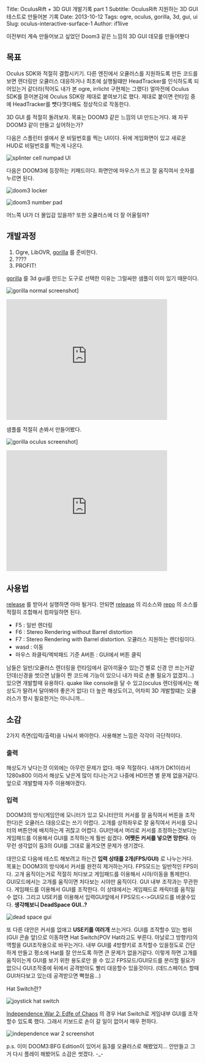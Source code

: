Title: OculusRift + 3D GUI 개발기록 part 1
Subtitle: OculusRift 지원하는 3D GUI 테스트로 만들어본 기록
Date: 2013-10-12
Tags: ogre, oculus, gorilla, 3d, gui, ui
Slug: oculus-interactive-surface-1
Author: if1live

이전부터 계속 만들어보고 싶었던 Doom3 같은 느낌의 3D GUI 데모를 만들어봣다

목표
----

Oculus SDK와 적절히 결합시키기. 다른 엔진에서 오큘러스를 지원하도록 만든 코드를 보면 렌더링만 오큘러스 대응하거나 최초에 실행될떄만 HeadTracker를 인식하도록 되어있는거 같더라(적어도 내가 본 ogre, irrlicht 구현체는 그랬다) 얼마전에 Oculus SDK를 뜯어본김에 Oculus SDK랑 제대로 붙여보기로 했다. 제대로 붙이면 런타임 중에 HeadTracker를 뻇다꼇다해도 정상적으로 작동한다.

3D GUI 를 적절히 돌려보자. 목표는 DOOM3 같은 느낌의 UI 만드는거다. 왜 자꾸 DOOM3 같이 만들고 싶어하는가?

다음은 스플린터 셀에서 문 비밀번호를 찍는 UI이다. 뒤에 게임화면이 있고 새로운 HUD로 비밀번호를 찍는게 나온다.

![splinter cell numpad UI]({filename}/static/oculus-interactive-surface-1/splinter-cell-number-pad.jpg)

다음은 DOOM3에 등장하는 키패드이다. 화면안에 마우스가 뜨고 잘 움직여서 숫자를 누르면 된다.

![doom3 locker]({filename}/static/oculus-interactive-surface-1/doom3-locker.jpg)

![doom3 number pad]({filename}/static/oculus-interactive-surface-1/doom3-number-pad.jpg)

어느쪽 UI가 더 몰입감 있을까? 또한 오큘러스에 더 잘 어울릴까?

개발과정
--------

1.  Ogre, LibOVR, [gorilla](http://www.ogre3d.org/tikiwiki/Gorilla) 를 준비한다.
2.  ????
3.  PROFIT!

[gorilla](http://www.ogre3d.org/tikiwiki/Gorilla) 를 3d gui를 만드는 도구로 선택한 이유는 그럴싸한 샘플이 이미 있기 때문이다.

![gorilla normal screenshot]({filename}/static/oculus-interactive-surface-1/screenshot-normal.jpg)]

<iframe width="420" height="315" src="https://www.youtube.com/embed/e78Hfo5rIyU" frameborder="0" allowfullscreen></iframe>

샘플를 적절히 손봐서 만들어봤다.

![gorilla oculus screenshot]({filename}/static/oculus-interactive-surface-1/screenshot-oculus.jpg)]

<iframe width="420" height="315" src="https://www.youtube.com/embed/-8AOYWkNz1Y" frameborder="0" allowfullscreen></iframe>

사용법
------

[release](https://docs.google.com/file/d/0BxRfWUmEuMJxYnI0WTVsUHR1cEU/edit?usp=sharing) 를 받아서 실행하면 아마 될거다. 안되면 [release](https://docs.google.com/file/d/0BxRfWUmEuMJxYnI0WTVsUHR1cEU/edit?usp=sharing) 의 리소스와 [repo](https://github.com/shipduck/kuuko/tree/79bb2957d2923571e51a8ef198937828b8f0a365) 의 소스를 적절히 조합해서 컴파일하면 된다.

-   F5 : 일반 렌더링
-   F6 : Stereo Rendering without Barrel distortion
-   F7 : Stereo Rendering with Barrel distortion. 오큘러스 지원하는 렌더링이다.
-   wasd : 이동
-   마우스 좌클릭/엑박패드 기준 A버튼 : GUI에서 버튼 클릭

남들은 일반/오큘러스 렌더링을 런타임에서 갈아끼울수 있는건 별로 신경 안 쓰는거같던데(신경을 썻으면 남들이 짠 코드에 기능이 있으니 내가 따로 손볼 필요가 없겠지...) 있으면 개발할때 유용하다. quake like console을 달 수 있고(oculus 렌더링에서는 해상도가 딸려서 달아봐야 좋은거 없다) 더 높은 해상도이고, 어차피 3D 개발할떄는 오큘러스가 항시 필요한거는 아니니까...

소감
----

2가지 측면(입력/출력)을 나눠서 봐야한다. 사용해본 느낌은 각각이 극단적이다.

### 출력

해상도가 낮다는것 이외에는 아무런 문제가 없다. 매우 적절하다. 내꺼가 DK1이라서 1280x800 이라서 해상도 낮은게 많이 티나는거고 나중에 HD뜨면 별 문제 없을거같다. 앞으로 개발할때 자주 이용해야겠다.

### 입력

DOOM3의 방식(게임안에 모니터가 있고 모니터안의 커서를 잘 움직여서 버튼을 조작한다)은 오큘러스 대응으로는 쓰기 어렵다. 고개를 상하좌우로 잘 움직여서 커서를 모니터의 버튼안에 배치하는게 귀찮고 어렵다. GUI안에서 머리로 커서를 조정하는것보다는 게임패드를 이용해서 GUI를 조작하는게 훨씬 쉽겠다. **어쨋든 커서를 넣으면 망한다**. 아무런 생각없이 둠3의 GUI를 그대로 옮겨오면 문제가 생기겠다.

대안으로 다음에 테스트 해보려고 하는건 **입력 상태를 2개(FPS/GUI)** 로 나누는거다. 목표는 DOOM3의 방식에서 커서를 완전히 제거하는거다. FPS모드는 일반적인 FPS이다. 고개 움직이는거로 적절히 처다보고 게임패드를 이용해서 시야/이동을 통제한다. GUI모드에서는 고개를 움직이면 처다보는 시야만 움직이다. GUI 내부 조작과는 무관한다. 게임패드를 이용해서 GUI를 조작한다. 이 상태에서는 게임패드로 캐릭터를 움직일 수 없다. 그리고 USE키를 이용해서 입력GUI앞에서 FPS모드&lt;-&gt;GUI모드를 바꿀수있다. **생각해보니 DeadSpace GUI..?**

![dead space gui]({filename}/static/oculus-interactive-surface-1/dead-space-gui.jpg)

또 다른 대안은 커서를 없애고 **USE키를 여러개** 쓰는거다. GUI를 조작할수 있는 범위(GUI 콘솔 앞)으로 이동하면 Hat Switch(POV Hat라고도 부른다. 아날로그 방향키)의 역할을 GUI조작용으로 바꾸는거다. 내부 GUI를 4방향키로 조작할수 있을정도로 간단하게 만들고 평소에 Hat를 잘 안쓰도록 하면 큰 문제가 없을거같다. 이렇게 하면 고개를 움직이는게 GUI를 보기 위한 용도로만 쓸 수 있고 FPS모드/GUI모드를 분리할 필요가 없으니 GUI조작중에 뒤에서 공격받아도 빨리 대응할수 있을것이다. (데드스페이스 할때 GUI처다보고 있는데 공격받으면 빡쳤음...)

Hat Switch란?

![joystick hat switch]({filename}/static/oculus-interactive-surface-1/joystick-hat.png)

[Independence War 2: Edfe of Chaos](http://en.wikipedia.org/wiki/Independence_War_2:_Edge_of_Chaos) 의 경우 Hat Switch로 게임내부 GUI를 조작할수 있도록 했다. 그래서 키보드로 손이 갈 일이 없어서 매우 편하다.

![independence war 2 screenshot]({filename}/static/oculus-interactive-surface-1/independence-war-2.jpg)

p.s. 이미 DOOM3:BFG Edition이 있어서 둠3를 오큘러스로 해봤었지... 안만들고 그거 다시 플레이 해봤어도 소감은 썻겠다. -_-
